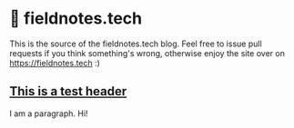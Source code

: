 # 📒 fieldnotes.tech

This is the source of the fieldnotes.tech blog.
Feel free to issue pull requests if you think something's wrong,
otherwise enjoy the site over on https://fieldnotes.tech :)

## [This is a test header](#blah-blah-blah-1-2-3-14-15-16)

I am a paragraph. Hi!

